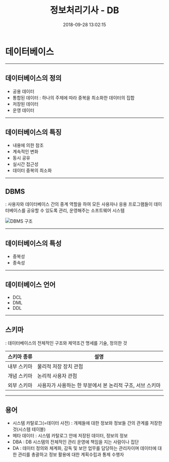 ﻿---
title: 정보처리기사 - DB
date: 2018-09-28 13:02:15
categories: -개발공부 -정보처리기사
tags:
---
# 데이터베이스

----
## 데이터베이스의 정의
* 공용 데이터
* 통합된 데이터
: 하나의 주제에 따라 중복을 최소화한 데이터의 집합
* 저장된 데이터
* 운영 데이터

----
## 데이터베이스의 특징
* 내용에 의한 참조
* 계속적인 변화
* 동시 공유
* 실시간 접근성
* 데이터 중복의 최소화

----
## DBMS
: 사용자와 데이터베이스 간의 중계 역할을 하여 모든 사용자나 응용 프로그램들이 데이터베이스를 공유할 수 있도록 관리, 운영해주는 소프트웨어 시스템

![DBMS 구조](https://t1.daumcdn.net/cfile/tistory/2713434757A2880C13)

----
## 데이터베이스의 특성
* 중복성
* 종속성

----
## 데이터베이스 언어
* DCL
* DML
* DDL

----
## 스키마
: 데이터베이스의 전체적인 구조와 제약조건 명세를 기술, 정의한 것

| 스키마 종류 | 설명                                                      |
|-------------|-----------------------------------------------------------|
| 내부 스키마 | 물리적 저장 장치 관점                                     |
| 개념 스키마 | 논리적 사용자 관점                                        |
| 외부 스키마 | 사용자가 사용하는 한 부분에서 본 논리적 구조, 서브 스키마 |


----
## 용어
* 시스템 카탈로그(=데이터 사전) : 개체들에 대한 정보와 정보들 간의 관계를 저장한 것(시스템 테이블)
* 메타 데이터 : 시스템 카탈로그 안에 저장된 데이터, 정보의 정보
* DBA : DB 시스템의 전체적인 관리 운영에 책임을 지는 사람이나 집단
* DA : 데이터 정의와 체계화, 감독 및 보안 업무를 담당하는 관리자이며 데이터에 대한 관리를 총괄하고 정보 활용에 대한 계획수립과 통제 수행자
